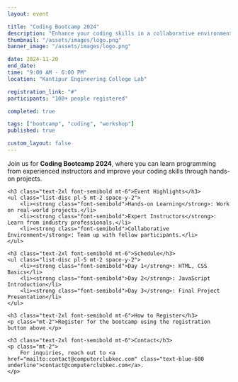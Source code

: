 ```yaml
---
layout: event

title: "Coding Bootcamp 2024"
description: "Enhance your coding skills in a collaborative environment with our immersive Coding Bootcamp."
thumbnail: "/assets/images/logo.png"
banner_image: "/assets/images/logo.png"

date: 2024-11-20
end_date:
time: "9:00 AM - 6:00 PM"
location: "Kantipur Engineering College Lab"

registration_link: "#"
participants: "100+ people registered"

completed: true

tags: ["bootcamp", "coding", "workshop"]
published: true

custom_layout: false
---
```


<div class="prose max-w-none mx-auto my-8">
    <p class="text-lg">
        Join us for <strong class="font-bold">Coding Bootcamp 2024</strong>, where you can learn programming from experienced instructors and improve your coding skills through hands-on projects.
    </p>

    <h3 class="text-2xl font-semibold mt-6">Event Highlights</h3>
    <ul class="list-disc pl-5 mt-2 space-y-2">
        <li><strong class="font-semibold">Hands-on Learning</strong>: Work on real-world projects.</li>
        <li><strong class="font-semibold">Expert Instructors</strong>: Learn from industry professionals.</li>
        <li><strong class="font-semibold">Collaborative Environment</strong>: Team up with fellow participants.</li>
    </ul>

    <h3 class="text-2xl font-semibold mt-6">Schedule</h3>
    <ul class="list-disc pl-5 mt-2 space-y-2">
        <li><strong class="font-semibold">Day 1</strong>: HTML, CSS Basics</li>
        <li><strong class="font-semibold">Day 2</strong>: JavaScript Introduction</li>
        <li><strong class="font-semibold">Day 3</strong>: Final Project Presentation</li>
    </ul>

    <h3 class="text-2xl font-semibold mt-6">How to Register</h3>
    <p class="mt-2">Register for the bootcamp using the registration button above.</p>

    <h3 class="text-2xl font-semibold mt-6">Contact</h3>
    <p class="mt-2">
        For inquiries, reach out to <a href="mailto:contact@computerclubkec.com" class="text-blue-600 underline">contact@computerclubkec.com</a>.
    </p>
</div>
